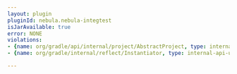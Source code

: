 ```yaml
---
layout: plugin
pluginId: nebula.nebula-integtest
isJarAvailable: true
error: NONE
violations:
- {name: org/gradle/api/internal/project/AbstractProject, type: internal-api-usage}
- {name: org/gradle/internal/reflect/Instantiator, type: internal-api-usage}

---
```

